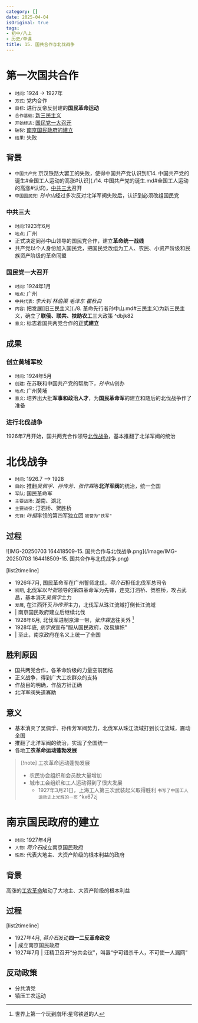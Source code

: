 ```yaml
---
category: []
date: 2025-04-04
isOriginal: true
tags:
- 初中/八上
- 历史/单课
title: 15. 国共合作与北伐战争
---
```

# 第一次国共合作
- `时间`: 1924 -> 1927年
- `方式`: 党内合作
- `目标`: 进行反帝反封建的**国民革命运动**
- `合作基础`: [新三民主义](#^dbjk82)
- `开始标志`: [国民党一大召开](#国民党一大召开)
- `破裂`: [南京国民政府的建立](#南京国民政府的建立)
- `结果`: 失败
## 背景
- `中国共产党` 京汉铁路大罢工的失败，使得中国共产党认识到![14. 中国共产党的诞生#全国工人运动的高涨#认识](./14. 中国共产党的诞生.md#全国工人运动的高涨#认识)，[中共三大](#中共三大)召开
- `中国国民党`: *孙中山*经过多次反对北洋军阀失败后，认识到必须改组国民党
### 中共三大
- `时间`:1923年6月
- `地点`: 广州
- 正式决定同孙中山领导的国民党合作，建立**革命统一战线**
- 共产党以个人身份加入国民党，把国民党改组为工人、农民、小资产阶级和民族资产阶级的革命同盟
### 国民党一大召开
- `时间`: 1924年1月
- `地点`: 广州
- `中共代表`: *李大钊 林伯渠 毛泽东 瞿秋白*
- `内容`: 把发展[旧三民主义](./8. 革命先行者孙中山.md#三民主义)为新三民主义，确立了**联俄、联共、扶助农工**三大政策 ^dbjk82
- `意义`: 标志着国共两党合作的**正式建立**
## 成果
### 创立黄埔军校
- `时间`: 1924年5月
- `创建`: 在苏联和中国共产党的帮助下，*孙中山*创办
- `地点`: 广州黄埔
- `意义`: 培养出大批**军事和政治人才**，为**国民革命军**的建立和随后的北伐战争作了准备
### 进行北伐战争
1926年7月开始，国共两党合作领导[北伐战争](#北伐战争)，基本推翻了北洋军阀的统治
# 北伐战争
- `时间`: 1926.7 --> 1928
- `目的`: 推翻*吴佩孚、孙传芳、张作霖*等**北洋军阀**的统治，统一全国
- `军队`: 国民革命军
- `主要战场`: 湖南、湖北
- `主要战役`: 汀泗桥、贺胜桥
- `先锋`: *叶挺*率领的第四军独立团 `被誉为"铁军"`
## 过程
![IMG-20250703 164418509-15. 国共合作与北伐战争.png](/image/IMG-20250703 164418509-15. 国共合作与北伐战争.png)

[list2timeline]
- 1926年7月,  国民革命军在广州誓师北伐，*蒋介石*担任北伐军总司令
- `初期`,  北伐军以*叶挺*领导的第四革命军为先锋，连克汀泗桥、贺胜桥，攻占武昌，基本消灭*吴佩孚*主力
- `发展`,  在江西歼灭*孙传芳*主力，北伐军从珠江流域打倒长江流域
- | 南京国民政府建立后继续北伐
- 1928年6月,  北伐军进制京津一带，*张作霖*退往关外 [^1]
- 1928年底,  *张学良*宣布"服从国民政府，改易旗帜"
- | 至此，南京政府在名义上统一了全国
## 胜利原因
- 国共两党合作，各革命阶级的力量空前团结
- 正义战争，得到广大工农群众的支持
- 作战目的明确，作战方针正确
- 北洋军阀失道寡助
## 意义
- 基本消灭了吴佩孚、孙传芳军阀势力，北伐军从珠江流域打到长江流域，震动全国
- 推翻了北洋军阀的统治，实现了全国统一
- 各地**工农革命运动蓬勃发展**
> [!note] 工农革命运动蓬勃发展
> - 农民协会组织和会员数大量增加
> - 城市工会组织和工人运动得到了很大发展
>     - 1927年3月21日，上海工人第三次武装起义取得胜利 `书写了中国工人运动史上光辉的一页` ^kx67zj
# 南京国民政府的建立
- `时间`: 1927年4月
- `人物`: *蒋介石*成立南京国民政府
- `性质`: 代表大地主、大资产阶级的根本利益的政府
## 背景
高涨的[工农革命](#^kx67zj)触动了大地主、大资产阶级的根本利益
## 过程
[list2timeline]
- 1927年4月,  *蒋介石*发动**四一二反革命政变**
- | 成立南京国民政府
- 1927年7月 | 汪精卫召开“分共会议"，叫嚣“宁可错杀千人，不可使一人漏网”
## 反动政策
- 分共清党
- 镇压工农运动

[^1]: 世界上第一个玩到崩坏:星穹铁道的人